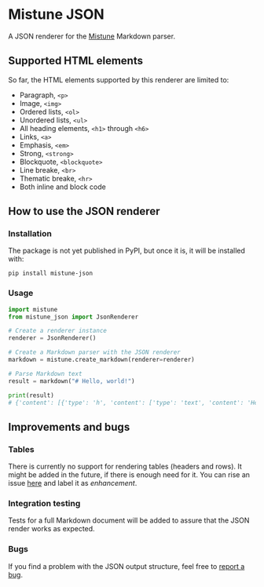 # Mistune JSON
A JSON renderer for the [Mistune](https://github.com/lepture/mistune) Markdown parser.

## Supported HTML elements
So far, the HTML elements supported by this renderer are limited to:

* Paragraph, `<p>`
* Image, `<img>`
* Ordered lists, `<ol>`
* Unordered lists, `<ul>`
* All heading elements, `<h1>` through `<h6>`
* Links, `<a>`
* Emphasis, `<em>`
* Strong, `<strong>`
* Blockquote, `<blockquote>`
* Line breake, `<br>`
* Thematic breake, `<hr>`
* Both inline and block code

## How to use the JSON renderer
### Installation
The package is not yet published in PyPI, but once it is, it will be installed with:
```shell
pip install mistune-json
```

### Usage
```python
import mistune
from mistune_json import JsonRenderer

# Create a renderer instance
renderer = JsonRenderer()

# Create a Markdown parser with the JSON renderer
markdown = mistune.create_markdown(renderer=renderer)

# Parse Markdown text
result = markdown("# Hello, world!")

print(result)
# {'content': [{'type': 'h', 'content': ['type': 'text', 'content': 'Hello, world!'], 'level': 1}]}
```

## Improvements and bugs

### Tables
There is currently no support for rendering tables (headers and rows). It might be added in the future, if there is enough need for it. You can rise an issue [here](https://github.com/fernandonino/mistune-json/issues) and label it as _enhancement_.

### Integration testing
Tests for a full Markdown document will be added to assure that the JSON render works as expected.

### Bugs
If you find a problem with the JSON output structure, feel free to [report a bug](https://github.com/fernandonino/mistune-json/issues).